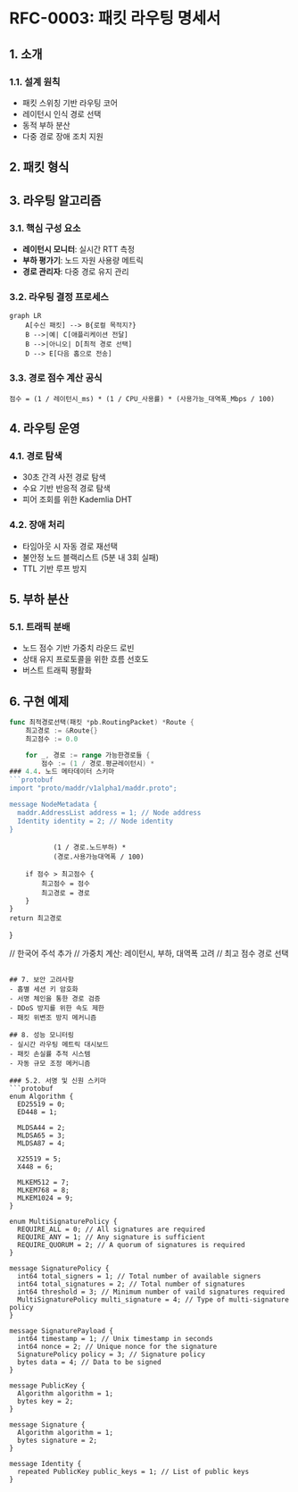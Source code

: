 # RFC-0003: 패킷 라우팅 명세서

## 1. 소개
### 1.1. 설계 원칙
- 패킷 스위칭 기반 라우팅 코어
- 레이턴시 인식 경로 선택
- 동적 부하 분산
- 다중 경로 장애 조치 지원

## 2. 패킷 형식

## 3. 라우팅 알고리즘
### 3.1. 핵심 구성 요소
- **레이턴시 모니터**: 실시간 RTT 측정
- **부하 평가기**: 노드 자원 사용량 메트릭
- **경로 관리자**: 다중 경로 유지 관리

### 3.2. 라우팅 결정 프로세스
```mermaid
graph LR
    A[수신 패킷] --> B{로컬 목적지?}
    B -->|예| C[애플리케이션 전달]
    B -->|아니오| D[최적 경로 선택]
    D --> E[다음 홉으로 전송]
```

### 3.3. 경로 점수 계산 공식
```
점수 = (1 / 레이턴시_ms) * (1 / CPU_사용률) * (사용가능_대역폭_Mbps / 100)
```

## 4. 라우팅 운영
### 4.1. 경로 탐색
- 30초 간격 사전 경로 탐색
- 수요 기반 반응적 경로 탐색
- 피어 조회를 위한 Kademlia DHT

### 4.2. 장애 처리
- 타임아웃 시 자동 경로 재선택
- 불안정 노드 블랙리스트 (5분 내 3회 실패)
- TTL 기반 루프 방지

## 5. 부하 분산
### 5.1. 트래픽 분배
- 노드 점수 기반 가중치 라운드 로빈
- 상태 유지 프로토콜을 위한 흐름 선호도
- 버스트 트래픽 평활화

## 6. 구현 예제
```go
func 최적경로선택(패킷 *pb.RoutingPacket) *Route {
    최고경로 := &Route{}
    최고점수 := 0.0

    for _, 경로 := range 가능한경로들 {
        점수 := (1 / 경로.평균레이턴시) * 
### 4.4. 노드 메타데이터 스키마
```protobuf
import "proto/maddr/v1alpha1/maddr.proto";

message NodeMetadata {
  maddr.AddressList address = 1; // Node address
  Identity identity = 2; // Node identity
}
```
               (1 / 경로.노드부하) * 
               (경로.사용가능대역폭 / 100)
        
        if 점수 > 최고점수 {
            최고점수 = 점수
            최고경로 = 경로
        }
    }
    return 최고경로
}

// 한국어 주석 추가
// 가중치 계산: 레이턴시, 부하, 대역폭 고려
// 최고 점수 경로 선택
```

## 7. 보안 고려사항
- 홉별 세션 키 암호화
- 서명 체인을 통한 경로 검증
- DDoS 방지를 위한 속도 제한
- 패킷 위변조 방지 메커니즘

## 8. 성능 모니터링
- 실시간 라우팅 메트릭 대시보드
- 패킷 손실률 추적 시스템
- 자동 규모 조정 메커니즘

### 5.2. 서명 및 신원 스키마
```protobuf
enum Algorithm {
  ED25519 = 0;
  ED448 = 1;

  MLDSA44 = 2;
  MLDSA65 = 3;
  MLDSA87 = 4;

  X25519 = 5;
  X448 = 6;

  MLKEM512 = 7;
  MLKEM768 = 8;
  MLKEM1024 = 9;
}

enum MultiSignaturePolicy {
  REQUIRE_ALL = 0; // All signatures are required
  REQUIRE_ANY = 1; // Any signature is sufficient
  REQUIRE_QUORUM = 2; // A quorum of signatures is required
}

message SignaturePolicy {
  int64 total_signers = 1; // Total number of available signers
  int64 total_signatures = 2; // Total number of signatures
  int64 threshold = 3; // Minimum number of vaild signatures required
  MultiSignaturePolicy multi_signature = 4; // Type of multi-signature policy
}

message SignaturePayload {
  int64 timestamp = 1; // Unix timestamp in seconds
  int64 nonce = 2; // Unique nonce for the signature
  SignaturePolicy policy = 3; // Signature policy
  bytes data = 4; // Data to be signed
}

message PublicKey {
  Algorithm algorithm = 1;
  bytes key = 2;
}

message Signature {
  Algorithm algorithm = 1;
  bytes signature = 2;
}

message Identity {
  repeated PublicKey public_keys = 1; // List of public keys
}
```
